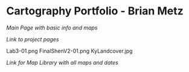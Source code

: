 # Cartography Portfolio - Brian Metz

*Main Page with basic info and maps*

*Link to project pages*

Lab3-01.png    FinalShenV2-01.png    KyLandcover.jpg

*Link for Map Library with all maps and dates*